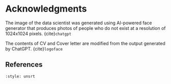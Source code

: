 # Acknowledgments

The image of the data scientist was generated using AI-powered face generator that produces photos of people who do not exist at a resolution of 1024x1024 pixels. {cite}`chatgpt`


The contents of CV and Cover letter are modified from the output generated by ChatGPT. {cite}`logoface`


## References
```{bibliography}
:style: unsrt
```


